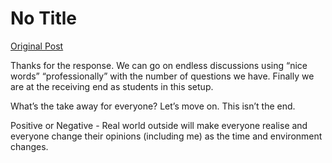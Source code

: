 # No Title

[Original Post](https://discourse.onlinedegree.iitm.ac.in/t/171141/361)

<p>Thanks for the response. We can go on endless discussions using “nice words” “professionally” with the number of questions we have. Finally we are at the receiving end as students in this setup.</p>
<p>What’s the take away for everyone? Let’s move on. This isn’t the end.</p>
<p>Positive or Negative - Real world outside will make everyone realise and everyone change their opinions (including me) as the time and environment changes.</p>